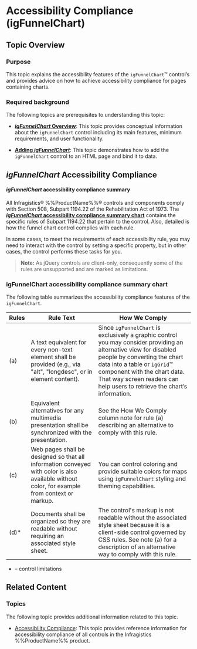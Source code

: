 ﻿<!--
|metadata|
{
    "fileName": "igfunnelchart-accessibility-compliance",
    "controlName": "igFunnelChart",
    "tags": ["Charting","Data Presentation"]
}
|metadata|
-->

# Accessibility Compliance (igFunnelChart)

## Topic Overview

### Purpose

This topic explains the accessibility features of the `igFunnelChart`™ control’s and provides advice on how to achieve accessibility compliance for pages containing charts.

### Required background

The following topics are prerequisites to understanding this topic:

- [***igFunnelChart* Overview**](igFunnelChart-Overview.html): This topic provides conceptual information about the `igFunnelChart` control including its main features, minimum requirements, and user functionality.

- [**Adding *igFunnelChart***](igFunnelChart-Adding.html): This topic demonstrates how to add the `igFunnelChart` control to an HTML page and bind it to data.





## *igFunnelChart* Accessibility Compliance

#### *igFunnelChart* accessibility compliance summary

All Infragistics® %%ProductName%%® controls and components comply with Section 508, Subpart 1194.22 of the Rehabilitation Act of 1973. The [***igFunnelChart* accessibility compliance summary chart**](#compliance-summary-chart) contains the specific rules of Subpart 1194.22 that pertain to the control. Also, detailed is how the funnel chart control complies with each rule.

In some cases, to meet the requirements of each accessibility rule, you may need to interact with the control by setting a specific property, but in other cases, the control performs these tasks for you.

> **Note:** As jQuery controls are client-only, consequently some of the rules are unsupported and are marked as limitations.

### <a id="compliance-summary-chart"></a> igFunnelChart accessibility compliance summary chart

The following table summarizes the accessibility compliance features of the `igFunnelChart`.

Rules | Rule Text | How We Comply
--- | --- | ---
(a) | A text equivalent for every non-text element shall be provided (e.g., via "alt", "longdesc", or in element content). | Since `igFunnelChart` is exclusively a graphic control you may consider providing an alternative view for disabled people by converting the chart data into a table or `igGrid`™ component with the chart data. That way screen readers can help users to retrieve the chart’s information.
(b) | Equivalent alternatives for any multimedia presentation shall be synchronized with the presentation. | See the How We Comply column note for rule (a) describing an alternative to comply with this rule.
(c) | Web pages shall be designed so that all information conveyed with color is also available without color, for example from context or markup. | You can control coloring and provide suitable colors for maps using `igFunnelChart` styling and theming capabilities.
(d)* | Documents shall be organized so they are readable without requiring an associated style sheet. | The control's markup is not readable without the associated style sheet because it is a client-side control governed by CSS rules. See note (a) for a description of an alternative way to comply with this rule.


* – control limitations



## Related Content

### Topics

The following topic provides additional information related to this topic.

- [Accessibility Compliance](Accessibility-Compliance.html): This topic provides reference information for accessibility compliance of all controls in the Infragistics %%ProductName%% product.





 

 


